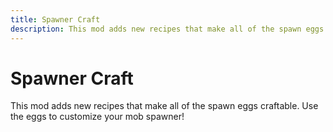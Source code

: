 ```yaml
---
title: Spawner Craft
description: This mod adds new recipes that make all of the spawn eggs craftable. Use the eggs to customize your mob spawner!
---
```


# Spawner Craft

This mod adds new recipes that make all of the spawn eggs craftable. Use the eggs to customize your mob spawner!
